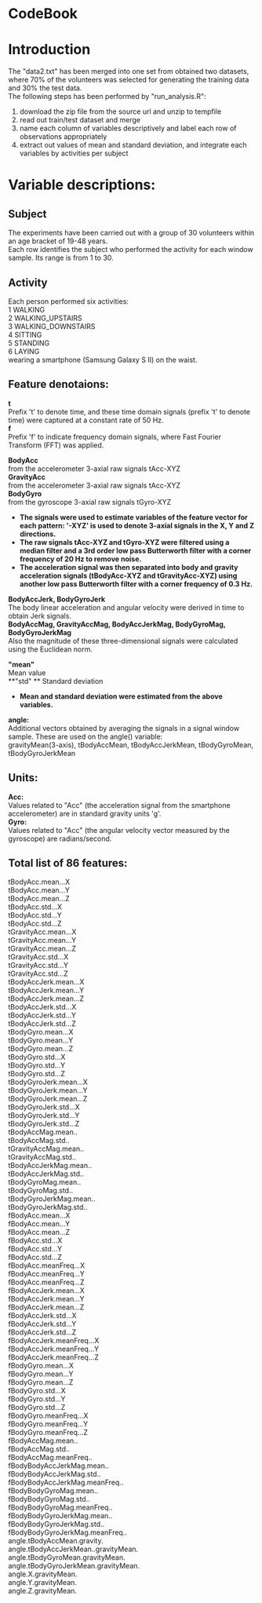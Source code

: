 CodeBook
==================
# Introduction  
The "data2.txt" has been merged into one set from obtained two datasets, where 70% of the volunteers was selected for generating the training data and 30% the test data.  
The following steps has been performed by "run_analysis.R":  
1. download the zip file from the source url and unzip to tempfile
2. read out train/test dataset and merge
3. name each column of variables descriptively and label each row of observations appropriately
4. extract out values of mean and standard deviation, and integrate each variables by activities per subject

# Variable descriptions:  
## Subject  
The experiments have been carried out with a group of 30 volunteers within an age bracket of 19-48 years.  
Each row identifies the subject who performed the activity for each window sample. Its range is from 1 to 30.  
  
## Activity  
Each person performed six activities:  
1 WALKING  
2 WALKING_UPSTAIRS  
3 WALKING_DOWNSTAIRS  
4 SITTING  
5 STANDING  
6 LAYING  
wearing a smartphone (Samsung Galaxy S II) on the waist.  
  
  
## Feature denotaions:  
**t**  
Prefix 't' to denote time, and these time domain signals (prefix 't' to denote time) were captured at a constant rate of 50 Hz.  
**f**  
Prefix 'f' to indicate frequency domain signals, where Fast Fourier Transform (FFT) was applied.  
  
  
  
  
**BodyAcc**  
from the accelerometer 3-axial raw signals tAcc-XYZ  
**GravityAcc**  
from the accelerometer 3-axial raw signals tAcc-XYZ  
**BodyGyro**  
from the gyroscope 3-axial raw signals tGyro-XYZ  
    
- **The signals were used to estimate variables of the feature vector for each pattern: '-XYZ' is used to denote 3-axial signals in the X, Y and Z directions.**  
- **The raw signals tAcc-XYZ and tGyro-XYZ were filtered using a median filter and a 3rd order low pass Butterworth filter with a corner frequency of 20 Hz to remove noise.**  
- **The acceleration signal was then separated into body and gravity acceleration signals (tBodyAcc-XYZ and tGravityAcc-XYZ) using another low pass Butterworth filter with a corner frequency of 0.3 Hz.**  
  
  
  
  
**BodyAccJerk, BodyGyroJerk**  
The body linear acceleration and angular velocity were derived in time to obtain Jerk signals.  
**BodyAccMag, GravityAccMag, BodyAccJerkMag, BodyGyroMag, BodyGyroJerkMag**  
Also the magnitude of these three-dimensional signals were calculated using the Euclidean norm.  
  
  
  
  
**"mean"**  
Mean value  
**"std" ** 
Standard deviation  
  
- **Mean and standard deviation were estimated from the above variables.**  
  
  
  
  
**angle:**  
Additional vectors obtained by averaging the signals in a signal window sample. These are used on the angle() variable:  
gravityMean(3-axis), tBodyAccMean, tBodyAccJerkMean, tBodyGyroMean, tBodyGyroJerkMean  
  
  
  
  
## Units:  
**Acc:**  
Values related to "Acc" (the acceleration signal from the smartphone accelerometer) are in standard gravity units 'g'.  
**Gyro:**  
Values related to "Acc" (the angular velocity vector measured by the gyroscope) are radians/second.  
  
  
  
  
  
## Total list of 86 features:  
tBodyAcc.mean...X  
tBodyAcc.mean...Y  
tBodyAcc.mean...Z  
tBodyAcc.std...X  
tBodyAcc.std...Y  
tBodyAcc.std...Z  
tGravityAcc.mean...X  
tGravityAcc.mean...Y  
tGravityAcc.mean...Z  
tGravityAcc.std...X  
tGravityAcc.std...Y  
tGravityAcc.std...Z  
tBodyAccJerk.mean...X  
tBodyAccJerk.mean...Y  
tBodyAccJerk.mean...Z  
tBodyAccJerk.std...X  
tBodyAccJerk.std...Y  
tBodyAccJerk.std...Z  
tBodyGyro.mean...X  
tBodyGyro.mean...Y  
tBodyGyro.mean...Z  
tBodyGyro.std...X  
tBodyGyro.std...Y  
tBodyGyro.std...Z  
tBodyGyroJerk.mean...X  
tBodyGyroJerk.mean...Y  
tBodyGyroJerk.mean...Z  
tBodyGyroJerk.std...X  
tBodyGyroJerk.std...Y  
tBodyGyroJerk.std...Z  
tBodyAccMag.mean..  
tBodyAccMag.std..  
tGravityAccMag.mean..  
tGravityAccMag.std..  
tBodyAccJerkMag.mean..  
tBodyAccJerkMag.std..  
tBodyGyroMag.mean..  
tBodyGyroMag.std..  
tBodyGyroJerkMag.mean..  
tBodyGyroJerkMag.std..  
fBodyAcc.mean...X  
fBodyAcc.mean...Y  
fBodyAcc.mean...Z  
fBodyAcc.std...X  
fBodyAcc.std...Y  
fBodyAcc.std...Z  
fBodyAcc.meanFreq...X  
fBodyAcc.meanFreq...Y  
fBodyAcc.meanFreq...Z  
fBodyAccJerk.mean...X  
fBodyAccJerk.mean...Y  
fBodyAccJerk.mean...Z  
fBodyAccJerk.std...X  
fBodyAccJerk.std...Y  
fBodyAccJerk.std...Z  
fBodyAccJerk.meanFreq...X  
fBodyAccJerk.meanFreq...Y  
fBodyAccJerk.meanFreq...Z  
fBodyGyro.mean...X  
fBodyGyro.mean...Y  
fBodyGyro.mean...Z  
fBodyGyro.std...X  
fBodyGyro.std...Y  
fBodyGyro.std...Z  
fBodyGyro.meanFreq...X  
fBodyGyro.meanFreq...Y  
fBodyGyro.meanFreq...Z  
fBodyAccMag.mean..  
fBodyAccMag.std..  
fBodyAccMag.meanFreq..  
fBodyBodyAccJerkMag.mean..  
fBodyBodyAccJerkMag.std..  
fBodyBodyAccJerkMag.meanFreq..  
fBodyBodyGyroMag.mean..  
fBodyBodyGyroMag.std..  
fBodyBodyGyroMag.meanFreq..  
fBodyBodyGyroJerkMag.mean..  
fBodyBodyGyroJerkMag.std..  
fBodyBodyGyroJerkMag.meanFreq..  
angle.tBodyAccMean.gravity.  
angle.tBodyAccJerkMean..gravityMean.  
angle.tBodyGyroMean.gravityMean.  
angle.tBodyGyroJerkMean.gravityMean.  
angle.X.gravityMean.  
angle.Y.gravityMean.  
angle.Z.gravityMean.  
